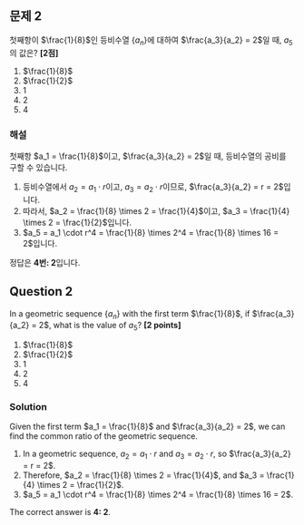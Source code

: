 ## 문제 2  
첫째항이 $\frac{1}{8}$인 등비수열 $\{ a_n \}$에 대하여 $\frac{a_3}{a_2} = 2$일 때, $a_5$의 값은? **[2점]**

1. $\frac{1}{8}$  
2. $\frac{1}{2}$  
3. 1  
4. 2  
5. 4  

### 해설  
첫째항 $a_1 = \frac{1}{8}$이고, $\frac{a_3}{a_2} = 2$일 때, 등비수열의 공비를 구할 수 있습니다.

1. 등비수열에서 $a_2 = a_1 \cdot r$이고, $a_3 = a_2 \cdot r$이므로, $\frac{a_3}{a_2} = r = 2$입니다.
2. 따라서, $a_2 = \frac{1}{8} \times 2 = \frac{1}{4}$이고, $a_3 = \frac{1}{4} \times 2 = \frac{1}{2}$입니다.
3. $a_5 = a_1 \cdot r^4 = \frac{1}{8} \times 2^4 = \frac{1}{8} \times 16 = 2$입니다.

정답은 **4번: 2**입니다.

## Question 2  
In a geometric sequence $\{ a_n \}$ with the first term $\frac{1}{8}$, if $\frac{a_3}{a_2} = 2$, what is the value of $a_5$? **[2 points]**

1. $\frac{1}{8}$  
2. $\frac{1}{2}$  
3. 1  
4. 2  
5. 4  

### Solution  
Given the first term $a_1 = \frac{1}{8}$ and $\frac{a_3}{a_2} = 2$, we can find the common ratio of the geometric sequence.

1. In a geometric sequence, $a_2 = a_1 \cdot r$ and $a_3 = a_2 \cdot r$, so $\frac{a_3}{a_2} = r = 2$.
2. Therefore, $a_2 = \frac{1}{8} \times 2 = \frac{1}{4}$, and $a_3 = \frac{1}{4} \times 2 = \frac{1}{2}$.
3. $a_5 = a_1 \cdot r^4 = \frac{1}{8} \times 2^4 = \frac{1}{8} \times 16 = 2$.

The correct answer is **4: 2**.
